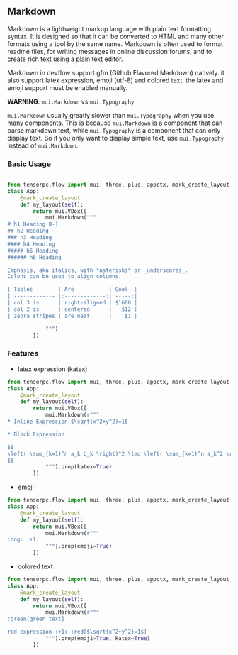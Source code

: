 ## Markdown 

Markdown is a lightweight markup language with plain text formatting syntax. It is designed so that it can be converted to HTML and many other formats using a tool by the same name. Markdown is often used to format readme files, for writing messages in online discussion forums, and to create rich text using a plain text editor.

Markdown in devflow support gfm (Github Flavored Markdown) natively. it also support latex expression, emoji (utf-8) and colored text. the latex and emoji support must be enabled manually.

**WARNING**: ```mui.Markdown``` vs ```mui.Typography```

```mui.Markdown``` usually greatly slower than ```mui.Typography``` when you use many components. This is because ```mui.Markdown``` is a component that can parse markdown text, while ```mui.Typography``` is a component that can only display text. So if you only want to display simple text, use ```mui.Typography``` instead of ```mui.Markdown```.

### Basic Usage


```Python

from tensorpc.flow import mui, three, plus, appctx, mark_create_layout
class App:
    @mark_create_layout
    def my_layout(self):
        return mui.VBox([
            mui.Markdown("""
# h1 Heading 8-)
## h2 Heading
### h3 Heading
#### h4 Heading
##### h5 Heading
###### h6 Heading

Emphasis, aka italics, with *asterisks* or _underscores_.
Colons can be used to align columns.

| Tables        | Are           | Cool  |
| ------------- |:-------------:| -----:|
| col 3 is      | right-aligned | $1600 |
| col 2 is      | centered      |   $12 |
| zebra stripes | are neat      |    $1 |

            """)
        ])
```

### Features

* latex expression (katex)

```Python
from tensorpc.flow import mui, three, plus, appctx, mark_create_layout
class App:
    @mark_create_layout
    def my_layout(self):
        return mui.VBox([
            mui.Markdown(r"""
* Inline Expression $\sqrt{x^2+y^2}=1$

* Block Expression

$$
\left( \sum_{k=1}^n a_k b_k \right)^2 \leq \left( \sum_{k=1}^n a_k^2 \right) \left( \sum_{k=1}^n b_k^2 \right)
$$
            """).prop(katex=True)
        ])
```

* emoji

```Python
from tensorpc.flow import mui, three, plus, appctx, mark_create_layout
class App:
    @mark_create_layout
    def my_layout(self):
        return mui.VBox([
            mui.Markdown(r"""
:dog: :+1:
            """).prop(emoji=True)
        ])
```

* colored text 

```Python
from tensorpc.flow import mui, three, plus, appctx, mark_create_layout
class App:
    @mark_create_layout
    def my_layout(self):
        return mui.VBox([
            mui.Markdown(r"""
:green[green text]

red expression :+1: :red[$\sqrt{x^2+y^2}=1$]
            """).prop(emoji=True, katex=True)
        ])
```